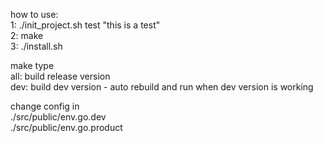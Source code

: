 how to use:  
1: ./init_project.sh test "this is a test"  
2: make  
3: ./install.sh

make type   
all: build release version  
dev: build dev version - auto rebuild and run when dev version is working  

change config in  
./src/public/env.go.dev  
./src/public/env.go.product  
